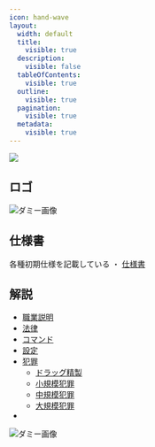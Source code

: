 ```yaml
---
icon: hand-wave
layout:
  width: default
  title:
    visible: true
  description:
    visible: false
  tableOfContents:
    visible: true
  outline:
    visible: true
  pagination:
    visible: true
  metadata:
    visible: true
---
```

![](https://placehold.jp/30/dd6699/ffffff/600x100.png?text=PPGR+-ぽぽぐら-)

## ロゴ

![ダミー画像](https://placehold.jp/150x150.png)

## 仕様書

各種初期仕様を記載している
・ [仕様書](document.md)

## 解説

- [職業説明]()
- [法律]()
- [コマンド]()
- [設定]()
- [犯罪]()
  - [ドラッグ精製]()
  - [小規模犯罪]()
  - [中規模犯罪]()
  - [大規模犯罪]()
- 


![ダミー画像](https://via.placeholder.com/150 "ダミー画像")